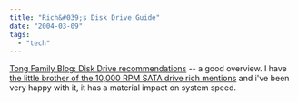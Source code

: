 ```yaml
---
title: "Rich&#039;s Disk Drive Guide"
date: "2004-03-09"
tags: 
  - "tech"
---
```


[Tong Family Blog: Disk Drive recommendations](http://www.tongfamily.com/guide_to_pcs/001426.html "Tong Family Blog: Disk Drive recommendations") -- a good overview. I have [the little brother of the 10,000 RPM SATA drive rich mentions](http://www.theludwigs.com/archives/001257.html) and i've been very happy with it, it has a material impact on system speed.
